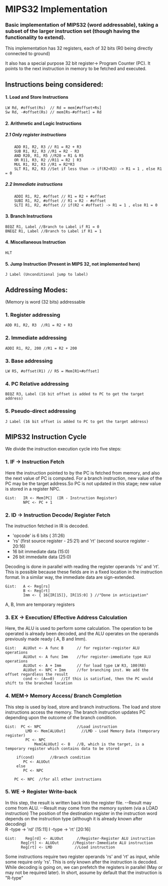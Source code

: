 # MIPS32 Implementation

### Basic implementation of MIPS32 (word addressable), taking a subset of the larger instruction set (though having the functionality to extend). 
This implementation has 32 registers, each of 32 bits (R0 being directly connected to ground) 

It also has a special purpose 32 bit register-> Program Counter (PC). It points to the next instruction in memory to be fetched and executed. 


## Instructions being considered: 

#### 1. Load and Store Instructions 



	LW Rd, #offset(Rs)  // Rd = mem[#offset+Rs] 
	Sw Rd, -#offset(Rs) // mem[Rs-#offset] = Rd 
	
 

#### 2. Arithmetic and Logic Instructions 

##### 		2.1 Only register instructions


		ADD R1, R2, R3 // R1 = R2 + R3 
		SUB R1, R2, R3 //R1 = R2 - R3 
		AND R20, R1, R5 //R20 = R1 & R5 
		OR R11, R3, R2 //R11 = R2 | R3 
		MUL R1, R2, R3 //R1 = R2*R3 
		SLT R1, R2, R3 //Set if less than -> if(R2<R3) -> R1 = 1 , else R1 = 0 



##### 		2.2 Immediate instructions 
	

		ADDI R1, R2, #offset // R1 = R2 + #offset 
		SUBI R1, R2, #offset // R1 = R2 - #offset 
		SLTI R1, R2, #offset // if(R2 < #offset) -> R1 = 1 , else R1 = 0 
	


#### 3. Branch Instructions 


	BEQZ R1, Label //Branch to Label if R1 = 0 
	BNEQZ R1, Label //Branch to Label if R1 = 1 
	


#### 4. Miscellaneous Instruction 


	HLT 
	


#### 5. Jump Instruction (Present in MIPS 32, not implemented here) 


	J Label (Unconditional jump to label) 
	


## Addressing Modes: 
(Memory is word (32 bits) addressable
### 1. Register addressing 
	ADD R1, R2, R3  //R1 = R2 + R3
### 2. Immediate addressing 
	ADDI R1, R2, 200 //R1 = R2 + 200
### 3. Base addressing 
	LW R5, #offset(R1) // R5 = Mem[R1+#offset] 
### 4. PC Relative addressing 
	BEQZ R3, Label (16 bit offset is added to PC to get the target address) 
### 5. Pseudo-direct addressing 
	J Label (16 bit offset is added to PC to get the target address) 

## MIPS32 Instruction Cycle 
We divide the instruction execution cycle into five steps: 

### 1. IF -> Instruction Fetch 

Here the instruction pointed to by the PC is fetched from memory, and also the next value of PC is computed. 
For a branch instruction, new value of the PC may be the target address.So PC is not updated in this stage; new value is stored in a register NPC. 

	Gist:   IR <- Mem[PC]  (IR - Instruction Register)
			NPC <- PC + 1 

### 2. ID -> Instruction Decode/ Register Fetch 

The instruction fetched in IR is decoded. 
- 'opcode' is 6 bits ( 31:26) 
- 'rs' (first source register - 25:21) and         'rt' (second source register - 20:16) 
- 16 bit immediate data (15:0) 
- 26 bit immedaite data (25:0) 

Decoding is done in parallel with reading the register operands 'rs' and 'rt'. This is possible because these fields are in a fixed location in the instruction format. In a similar way, the immediate data are sign-extended. 

	Gist:  	A <- Reg[rs] 
   	 		B <- Reg[rt] 
    		Imm <- { 16{IR[15]}, IR[15:0] } //"Done in anticipation"
	
A, B, Imm are temporary registers 



### 3. EX -> Execution/ Effective Address Calculation 

Here, the ALU is used to perform some calculation. The operation to be operated is already been decoded, and the ALU operates on the operands previously made ready ( A, B and Imm). 

	Gist:   ALUOut <- A func B      // for register-register ALU operations
		  	ALUOut <- A func Imm    //for register-immediate type ALU operations 
	        ALUOut <- A + Imm       // for load type LW R3, 100(R8) 
	    	ALUOut <- NPC + Imm     //for branching inst. We add the offset regardless the result 
	        cond <- (A==0)   //If this is satisfied, then the PC would shift to the branched location

 
### 4. MEM-> Memory Access/ Branch Completion 

This step is used by load, store and branch instructions. 
The load and store instructions access the memory. 
The branch instruction updates PC depending upon the outcome of the branch condition. 
	
	Gist:  PC <- NPC                //Load instruction 
      		 LMD <- Mem[ALUOut]       //LMD - Load Memory Data (temporary register) 
       		 PC <- NPC 			
    	         Mem[ALUOut] <- B 	//B, which is the target, is a temporary register which contains data to be stored
 
 		 if(cond) 		//Branch condition  
			PC <- ALUOut 
		 else
			PC <- NPC 

		PC <- NPC  //for all other instructions 

### 5. WE -> Register Write-back 

In this step, the result is written back into the register file. 
--Result may come from ALU. 
--Result may come from the memory system (via a LOAD instruction) 
The position of the destination register in the instruction word depends on the instruction type (although it is already known after decoding)  
R -type -> 'rd' [15:11] 
I -type -> 'rt' [20:16] 

	Gist:    Reg[rd] <- ALUOut      //Register-Register ALU instruction 
		   Reg[rt] <- ALUOut      //Register-Immediate ALU instruction 
		   Reg[rt] <- LMD 	       //Load instruction 




Some instructions require two register operands 'rs' and 'rt' as input, 
while some require only 'rs'. This is only known after the instruction is decoded. 
While decoding is going on, we can prefetch the registers in parallel (May or may not be required later). 
In short, assume by default that the instruction is "R-type" 
